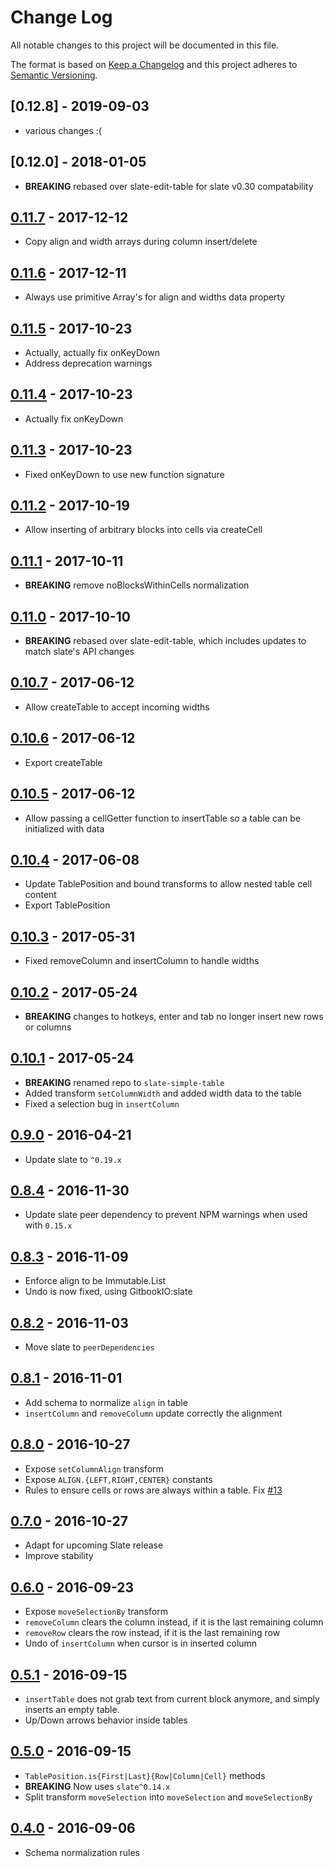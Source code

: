 # Change Log
All notable changes to this project will be documented in this file.

The format is based on [Keep a Changelog](http://keepachangelog.com/) and this project adheres to [Semantic Versioning](http://semver.org/).

## [0.12.8] - 2019-09-03
  [0.11.7]: https://github.com/cdd/slate-simple-table/compare/v0.12.0...v0.12.8

- various changes :(

## [0.12.0] - 2018-01-05
  [0.11.7]: https://github.com/cdd/slate-simple-table/compare/v0.11.7...v0.12.0

- **BREAKING** rebased over slate-edit-table for slate v0.30 compatability

## [0.11.7] - 2017-12-12
  [0.11.6]: https://github.com/cdd/slate-simple-table/compare/v0.11.6...v0.11.7

- Copy align and width arrays during column insert/delete

## [0.11.6] - 2017-12-11
  [0.11.5]: https://github.com/cdd/slate-simple-table/compare/v0.11.5...v0.11.6

- Always use primitive Array's for align and widths data property

## [0.11.5] - 2017-10-23
  [0.11.4]: https://github.com/cdd/slate-simple-table/compare/v0.11.4...v0.11.5

- Actually, actually fix onKeyDown
- Address deprecation warnings

## [0.11.4] - 2017-10-23
  [0.11.3]: https://github.com/cdd/slate-simple-table/compare/v0.11.3...v0.11.4

- Actually fix onKeyDown

## [0.11.3] - 2017-10-23
  [0.11.2]: https://github.com/cdd/slate-simple-table/compare/v0.11.2...v0.11.3

- Fixed onKeyDown to use new function signature

## [0.11.2] - 2017-10-19
  [0.11.1]: https://github.com/cdd/slate-simple-table/compare/v0.11.1...v0.11.2

- Allow inserting of arbitrary blocks into cells via createCell

## [0.11.1] - 2017-10-11
  [0.11.0]: https://github.com/cdd/slate-simple-table/compare/v0.11.0...v0.11.1

- **BREAKING** remove noBlocksWithinCells normalization

## [0.11.0] - 2017-10-10
  [0.10.7]: https://github.com/cdd/slate-simple-table/compare/v0.10.7...v0.11.0

- **BREAKING** rebased over slate-edit-table, which includes updates to match
  slate's API changes

## [0.10.7] - 2017-06-12
  [0.10.6]: https://github.com/cdd/slate-simple-table/compare/v0.10.6...v0.10.7

- Allow createTable to accept incoming widths

## [0.10.6] - 2017-06-12
  [0.10.5]: https://github.com/cdd/slate-simple-table/compare/v0.10.5...v0.10.6

- Export createTable

## [0.10.5] - 2017-06-12
  [0.10.4]: https://github.com/cdd/slate-simple-table/compare/v0.10.4...v0.10.5

- Allow passing a cellGetter function to insertTable so a table can be
  initialized with data

## [0.10.4] - 2017-06-08
  [0.10.3]: https://github.com/cdd/slate-simple-table/compare/v0.10.3...v0.10.4

- Update TablePosition and bound transforms to allow nested table cell content
- Export TablePosition

## [0.10.3] - 2017-05-31
  [0.10.3]: https://github.com/cdd/slate-simple-table/compare/v0.10.2...v0.10.3

- Fixed removeColumn and insertColumn to handle widths

## [0.10.2] - 2017-05-24
  [0.10.2]: https://github.com/cdd/slate-simple-table/compare/v0.10.1...v0.10.2

- **BREAKING** changes to hotkeys, enter and tab no longer insert new rows or
  columns

## [0.10.1] - 2017-05-24
  [0.10.1]: https://github.com/cdd/slate-simple-table/compare/0.9.0...v0.10.1

- **BREAKING** renamed repo to `slate-simple-table`
- Added transform `setColumnWidth` and added width data to the table
- Fixed a selection bug in `insertColumn`

## [0.9.0] - 2016-04-21
  [0.9.0]: https://github.com/GitbookIO/slate-edit-table/compare/0.8.4...0.9.0

- Update slate to `^0.19.x`

## [0.8.4] - 2016-11-30
  [0.8.4]: https://github.com/GitbookIO/slate-edit-table/compare/0.8.3...0.8.4

- Update slate peer dependency to prevent NPM warnings when used with `0.15.x`

## [0.8.3] - 2016-11-09
  [0.8.3]: https://github.com/GitbookIO/slate-edit-table/compare/0.8.2...0.8.3

- Enforce align to be Immutable.List
- Undo is now fixed, using GitbookIO:slate

## [0.8.2] - 2016-11-03
  [0.8.2]: https://github.com/GitbookIO/slate-edit-table/compare/0.8.1...0.8.2

- Move slate to `peerDependencies`

## [0.8.1] - 2016-11-01
  [0.8.1]: https://github.com/GitbookIO/slate-edit-table/compare/0.8.0...0.8.1

- Add schema to normalize `align` in table
- `insertColumn` and `removeColumn` update correctly the alignment

## [0.8.0] - 2016-10-27
  [0.8.0]: https://github.com/GitbookIO/slate-edit-table/compare/0.7.0...0.8.0

- Expose `setColumnAlign` transform
- Expose `ALIGN.{LEFT,RIGHT,CENTER}` constants
- Rules to ensure cells or rows are always within a table. Fix
  [#13](https://github.com/GitbookIO/slate-edit-table/issues/13)

## [0.7.0] - 2016-10-27
  [0.7.0]: https://github.com/GitbookIO/slate-edit-table/compare/0.6.0...0.7.0

- Adapt for upcoming Slate release
- Improve stability

## [0.6.0] - 2016-09-23
  [0.6.0]: https://github.com/GitbookIO/slate-edit-table/compare/0.5.1...0.6.0

- Expose `moveSelectionBy` transform
- `removeColumn` clears the column instead, if it is the last remaining column
- `removeRow` clears the row instead, if it is the last remaining row
- Undo of `insertColumn` when cursor is in inserted column

## [0.5.1] - 2016-09-15
  [0.5.1]: https://github.com/GitbookIO/slate-edit-table/compare/0.5.0...0.5.1

- `insertTable` does not grab text from current block anymore, and simply inserts an empty table.
- Up/Down arrows behavior inside tables

## [0.5.0] - 2016-09-15
  [0.5.0]: https://github.com/GitbookIO/slate-edit-table/compare/0.4.0...0.5.0

- `TablePosition.is{First|Last}{Row|Column|Cell}` methods
- **BREAKING** Now uses `slate^0.14.x`
- Split transform `moveSelection` into `moveSelection` and `moveSelectionBy`

## [0.4.0] - 2016-09-06
  [0.4.0]: https://github.com/GitbookIO/slate-edit-table/compare/0.3.0...0.4.0

- Schema normalization rules
